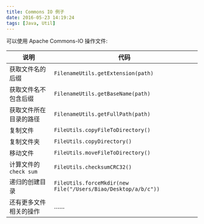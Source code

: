 ```yaml
---
title: Commons IO 例子
date: 2016-05-23 14:19:24
tags: [Java, Util]
---
```


可以使用 Apache Commons-IO 操作文件:

说明 | 代码
---- | ---
获取文件名的后缀 | `FilenameUtils.getExtension(path)`
获取文件名不包含后缀 | `FilenameUtils.getBaseName(path)`
获取文件所在目录的路径 | `FilenameUtils.getFullPath(path)`
复制文件 | `FileUtils.copyFileToDirectory()`
复制文件夹 | `FileUtils.copyDirectory()`
移动文件 | `FileUtils.moveFileToDirectory()`
计算文件的 `check sum` | `FileUtils.checksumCRC32()`
递归的创建目录 | `FileUtils.forceMkdir(new File("/Users/Biao/Desktop/a/b/c"))`
还有更多文件相关的操作 | ……
